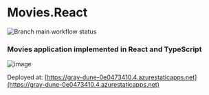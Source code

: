 # Movies.React
![Branch main workflow status](https://github.com/igorcervac/Movies.React/actions/workflows/azure-static-web-apps-gray-dune-0e0473410.yml/badge.svg?branch=main)

### Movies application implemented in React and TypeScript

![image](https://github.com/user-attachments/assets/8b80c6c5-70a1-433c-87f4-82d90872edd8)

Deployed at: [https://gray-dune-0e0473410.4.azurestaticapps.net](https://gray-dune-0e0473410.4.azurestaticapps.net) 
